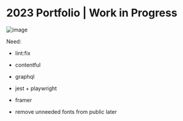 # 2023 Portfolio | Work in Progress

![image](https://github.com/wilyyy/2023-portfolio/assets/8918632/77ead478-fe5e-46dc-a5a5-02360279f587)

Need:

-  lint:fix
-  contentful
-  graphql
-  jest + playwright
-  framer

-  remove unneeded fonts from public later
